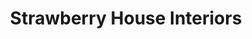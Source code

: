 ---
title: "Strawberry House Interiors"
url: /derby/strawberry-house-interiors/
shop: interior decoration
---